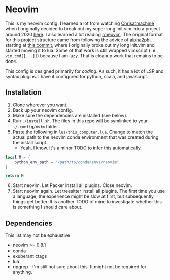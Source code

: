 # Neovim

This is my neovim config.  I learned a lot from watching
[Chrisatmachine](https://www.youtube.com/channel/UCS97tchJDq17Qms3cux8wcA) when I originally decided
to break out my super long init.vim into a project around 2020
[here](https://github.com/jonathanlamar/dotfiles_OLD/tree/7b9cee94ce475eecd810c2a267794e254067323f/.config/nvim).
I also learned a lot reading [r/neovim](https://www.reddit.com/r/neovim).  The original format for
this project structure came from following the advice of [alpha2phi](https://alpha2phi.medium.com/),
starting at
[this commit](https://github.com/jonathanlamar/dotfiles_OLD/tree/02130593b5a4c8ec3c1f18316a240b10b50a5f1e/.config/nvim),
where I originally broke out my long init.vim and started moving it to lua.  Some of that work is
still wrapped vimscript (i.e., `vim.cmd[[...]]`) because I am lazy.  That is cleanup work that
remains to be done.

This config is designed primarily for _coding_.  As such, it has a lot of LSP and syntax plugins.
I have it configured for python, scala, and javascript.

## Installation

1. Clone wherever you want.
2. Back up your neovim config.
3. Make sure the dependencies are installed (see below).
4. Run `./install.sh`.  The files in this repo will be symlinked to your `~/.config/nvim` folder.
5. Paste the following in `lua/this_computer.lua`.  Change to match the actual path to the neovim
   conda environment that was created during the install script.
   * Yeah, I know.  It's a minor TODO to infer this automatically.
```lua
local M = {
    python_env_path = "/path/to/conda/envs/neovim",
}

return M
```
6. Start neovim.  Let Packer install all plugins.  Close neovim.
7. Start neovim again.  Let treesitter install all plugins.  The first time you use a language, the
   experience might be slow at first, but subsequently, things get better.  It is another TODO of
   mine to investigate whether this is something I should care about.

## Dependencies

This list may not be exhaustive

* neovim >= 0.8.1
* conda
* exuberant ctags
* lua
* ripgrep - I'm still not sure about this.  It might not be required for anything.
